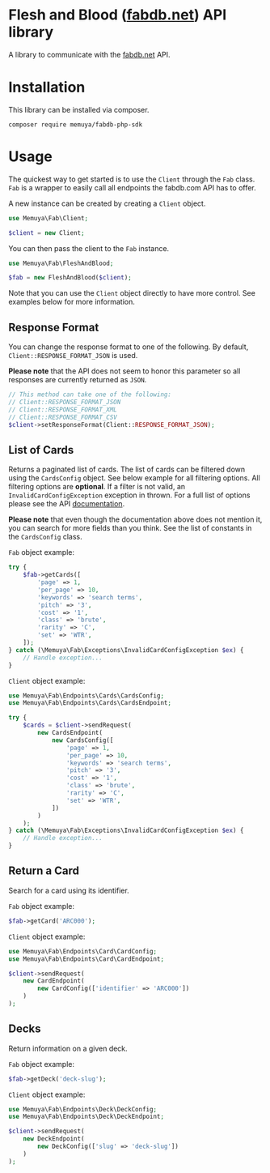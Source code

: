 
# Flesh and Blood ([fabdb.net](https://fabdb.net/resources/api)) API library
A library to communicate with the [fabdb.net](https://fabdb.net/resources/api) API.

# Installation
This library can be installed via composer.

```
composer require memuya/fabdb-php-sdk
```

# Usage
The quickest way to get started is to use the `Client` through the `Fab` class. `Fab` is a wrapper to easily call all endpoints the fabdb.com API has to offer.

A new instance can be created by creating a `Client` object.

```php
use Memuya\Fab\Client;

$client = new Client;
```

You can then pass the client to the `Fab` instance.

```php
use Memuya\Fab\FleshAndBlood;

$fab = new FleshAndBlood($client);
```

Note that you can use the `Client` object directly to have more control. See examples below for more information.

## Response Format
You can change the response format to one of the following. By default, `Client::RESPONSE_FORMAT_JSON` is used.

**Please note** that the API does not seem to honor this parameter so all responses are currently returned as `JSON`.

```php
// This method can take one of the following:
// Client::RESPONSE_FORMAT_JSON
// Client::RESPONSE_FORMAT_XML
// Client::RESPONSE_FORMAT_CSV
$client->setResponseFormat(Client::RESPONSE_FORMAT_JSON);
```

## List of Cards
Returns a paginated list of cards. The list of cards can be filtered down using the `CardsConfig` object. See below example for all filtering options. All filtering options are **optional**. If a filter is not valid, an `InvalidCardConfigException` exception in thrown.
For a full list of options please see the API [documentation](https://fabdb.net/resources/api).

**Please note** that even though the documentation above does not mention it, you can search for more fields than you think. See the list of constants in the `CardsConfig` class.

`Fab` object example:
```php
try {
    $fab->getCards([
        'page' => 1,
        'per_page' => 10,
        'keywords' => 'search terms',
        'pitch' => '3',
        'cost' => '1',
        'class' => 'brute',
        'rarity' => 'C',
        'set' => 'WTR',
    ]);
} catch (\Memuya\Fab\Exceptions\InvalidCardConfigException $ex) {
    // Handle exception...
}
```

`Client` object example:
```php
use Memuya\Fab\Endpoints\Cards\CardsConfig;
use Memuya\Fab\Endpoints\Cards\CardsEndpoint;

try {
    $cards = $client->sendRequest(
        new CardsEndpoint(
            new CardsConfig([
                'page' => 1,
                'per_page' => 10,
                'keywords' => 'search terms',
                'pitch' => '3',
                'cost' => '1',
                'class' => 'brute',
                'rarity' => 'C',
                'set' => 'WTR',
            ])
        )
    );
} catch (\Memuya\Fab\Exceptions\InvalidCardConfigException $ex) {
    // Handle exception...
}
```

## Return a Card
Search for a card using its identifier.

`Fab` object example:
```php
$fab->getCard('ARC000');
```

`Client` object example:
```php
use Memuya\Fab\Endpoints\Card\CardConfig;
use Memuya\Fab\Endpoints\Card\CardEndpoint;

$client->sendRequest(
    new CardEndpoint(
        new CardConfig(['identifier' => 'ARC000'])
    )
);
```

## Decks
Return information on a given deck.

`Fab` object example:
```php
$fab->getDeck('deck-slug');
```

`Client` object example:
```php
use Memuya\Fab\Endpoints\Deck\DeckConfig;
use Memuya\Fab\Endpoints\Deck\DeckEndpoint;

$client->sendRequest(
    new DeckEndpoint(
        new DeckConfig(['slug' => 'deck-slug'])
    )
);
```